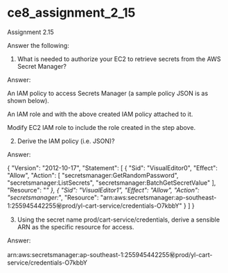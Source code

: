 # ce8_assignment_2_15
Assignment 2.15

Answer the following:

1. What is needed to authorize your EC2 to retrieve secrets from the AWS Secret Manager?
   
Answer:

An IAM policy to access Secrets Manager (a sample policy JSON is as shown below). 

An IAM role and with the above created IAM policy attached to it.

Modify EC2 IAM role to include the role created in the step above. 


2. Derive the IAM policy (i.e. JSON)?

Answer:

{
    "Version": "2012-10-17",
    "Statement": [
        {
            "Sid": "VisualEditor0",
            "Effect": "Allow",
            "Action": [
                "secretsmanager:GetRandomPassword",
                "secretsmanager:ListSecrets",
                "secretsmanager:BatchGetSecretValue"
            ],
            "Resource": "*"
        },
        {
            "Sid": "VisualEditor1",
            "Effect": "Allow",
            "Action": "secretsmanager:*",
            "Resource": "arn:aws:secretsmanager:ap-southeast-1:255945442255:secret:prod/yl-cart-service/credentials-O7kbbY"
        }
    ]
}


3. Using the secret name prod/cart-service/credentials, derive a sensible ARN as the specific resource for access.

Answer:

arn:aws:secretsmanager:ap-southeast-1:255945442255:secret:prod/yl-cart-service/credentials-O7kbbY

